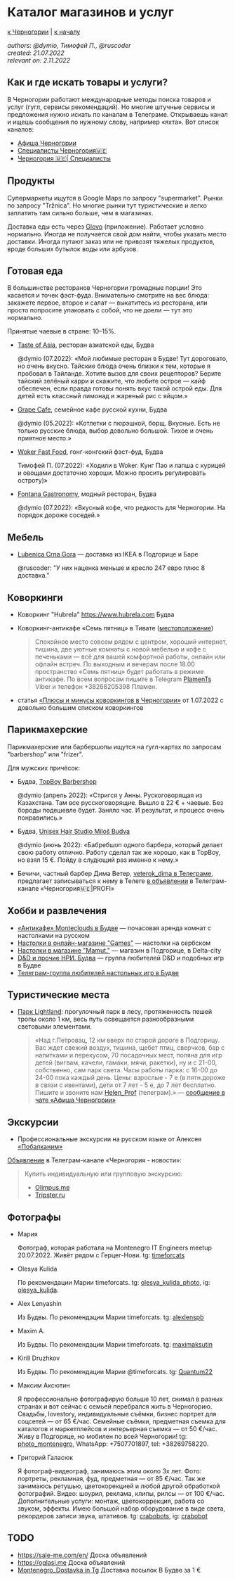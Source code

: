 Каталог магазинов и услуг
=========================

[к Черногории](./README.md) | [к началу](/README.md)

_authors: @dymio, Тимофей П., @ruscoder
<br/>created: 21.07.2022
<br/>relevant on: 2.11.2022_

## Как и где искать товары и услуги?

В Черногории работают международные методы поиска товаров и услуг (гугл, сервисы рекомендаций).
Но многие штучные сервисы и предложения нужно искать по каналам в Телеграме.
Открываешь канал и ищешь сообщения по нужному слову, например «яхта».
Вот список каналов:

- [Афиша Черногории](https://t.me/AfishaMonte)
- [Специалисты Черногория🇲🇪](https://t.me/Montenegrospecialists)
- [Черногория 🇲🇪| Специалисты](https://t.me/SpecialistsMontenegro)

## Продукты

Супермаркеты ищутся в Google Maps по запросу "supermarket".
Рынки по запросу "Tržnica". Но многие рынки тут туристические и легко заплатить там сильно больше, чем в магазинах.

Доставка еды есть через [Glovo](https://glovoapp.com) (приложение).
Работает условно нормально. Иногда не получается свой дом найти, чтобы указать место доставки. Иногда путают заказ или не привозят тяжелых продуктов, вроде больших бутылок воды или арбузов.


## Готовая еда

В большинстве ресторанов Черногории громадные порции! Это касается и точек фэст-фуда. Внимательно смотрите на вес блюда: закажете первое, второе и салат — выкатитесь из ресторана, или просто попросите упаковать с собой, что не доели — тут это нормально.

Принятые чаевые в стране: 10–15%.

* [Taste of Asia](https://goo.gl/maps/nLpKDRFtK6Pnr4j47), ресторан азиатской еды, Будва

    @dymio (07.2022): «Мой любимые ресторан в Будве! Тут дороговато, но очень вкусно. Тайские блюда очень близки к тем, которые я пробовал в Тайланде. Хотите вызов для своих рецепторов? Берите тайский зелёный карри и скажите, что любите острое — кайф обеспечен, если правда готовы понять вкус такой острой еды. Для детей есть классный лимонад и жареный рис с яйцом.»

* [Grape Cafe](https://g.page/GrapeCafe?share), семейное кафе русской кухни, Будва

    @dymio (05.2022): «Котлетки с пюрэшкой, борщ. Вкусные. Есть не только русские блюда, выбор довольно большой. Тихое и очень приятное место.»

* [Woker Fast Food](https://goo.gl/maps/8xnXTq2zudPLV1a6A), гонг-конгский фэст-фуд, Будва

    Тимофей П. (07.2022): «Ходили в Woker. Кунг Пао и лапша с курицей и овощами достаточно хороши. Можно просить регулировать остроту)»

* [Fontana Gastronomy](https://goo.gl/maps/Y4ip1XS89DayMhrs7), модный ресторан, Будва

    @dymio (07.2022): «Вкусный кофе, что редкость для Черногории. На порядок дороже соседей.»

## Мебель

* [Lubenica Crna Gora](https://instagram.com/lubenica_crna_gora) — доставка из IKEA в Подгорице и Баре

    @ruscoder: "У них наценка меньше и кресло 247 евро плюс 8 доставка."

## Коворкинги

- Коворкинг "Hubrela" https://www.hubrela.com Будва

- Коворкинг-антикафе «Семь пятниц» в Тивате ([местоположение](https://maps.app.goo.gl/rT4yKnLqfE6VnGAn7))

    > Спокойное место совсем рядом с центром, хороший интернет, тишина, две уютные комнаты с новой мебелью и кофе с печеньками — всё для вашей комфортной работы, онлайн или офлайн встреч.
    > По выходным и вечерам после 18.00 пространство «Семь пятниц» будет работать в режиме антикафе.
    > По всем вопросам пишите в Telegram [PlamenTs](https://t.me/PlamenTs) Viber и телефон +38268205398 Пламен.

- статья [«Плюсы и минусы коворкингов в Черногории»](https://gomonte.me/blog/post/13/) от 1.07.2022 с довольно большим списком коворкингов

## Парикмахерские

Парикмахерские или барбершопы ищутся на гугл-картах по запросам "barbershop" или "frizer".

Для мужских причёсок:

- Будва, [TopBoy Barbershop](https://goo.gl/maps/3mDuHT31f3wfUghq9)

    @dymio (апрель 2022): «Стригся у Анны. Рускоговорящая из Казахстана. Там все русскоговорящие.
    Вышло в 22 € + чаевые. Без бороды подешевле будет. Заняло час.
    И результат, и процесс очень понравились.»

- Будва, [Unisex Hair Studio Miloš Budva](https://goo.gl/maps/djx6RSoCB1HG6hWKA)

    @dymio (июнь 2022): «Бабребшоп одного барбера, который делает свою работу отлично.
    Работу сделал так же хорошо, как в TopBoy, но взял 15 €. Пойду в слудющий раз именно к нему.»

- Бечичи, частный барбер Дима Ветер, [veterok_dima в Телеграме](https://t.me/veterok_dima), предлагает записываться к нему в Телеге [в объявлении](https://t.me/uslugimonte/4785) в Телеграм-канале «Черногория🇲🇪|PROFI»

## Хобби и развлечения

- [«Антикафе» Monteclouds в Будве](https://t.me/games_in_montenegro) — почасовая аренда комнат с настолками на русском
- [Настолки в онлайн-магазине "Games"](https://www.games.co.me/drustvene-igre) — настолки на сербском
- [Настолки в магазине "Mamut."](https://www.mamut.me/drustvene-igre) — магазин в Подгорице, в Delta-city
- [D&D и прочие НРИ. Будва](https://t.me/Monte_Dragons) — группа любителей D&D и подобных игр в Будве
- [Телеграм-группа любителей настольных игр в Будве](https://t.me/+BEjqRXn0jD0zNWJi)


## Туристические места

- [Парк Lightland](https://goo.gl/maps/2hEYfYjTa9ENgG486): прогулочный парк в лесу, протяженность пешей тропы около 1 км, весь путь освещается разнообразными световыми элементами.

    > «Над г.Петровац, 12 км вверх по старой дороге в Подгорицу.
    > Вас ждет свежий воздух, тишина, щебет птиц, сверчков, бар с напитками и перекусом, 70 посадочных мест, поляна для игр детей (вигвам, качели, гамаки, мячи, ракетки), ну и с 21-00, собственно, сам парк света.
    > Часы работы парка: с 16-00 до 24-00 пока каждый день. Цены: взрослые - 7 е (в пятн.дороже в связи с ивентами), дети от 7 лет - 5 е, до 7 лет бесплатно. Пишите и звоните нам [Helen_Prof](https://t.me/Helen_Prof) (телеграм).» — [сообщение в чате «Афиша Черногории»](https://t.me/AfishaMonte/2388)

## Экскурсии

* Профессиональные экскурсии на русском языке от Алексея [«Побалканим»](https://pobalkanim.ru/activities/)

[Объявление](https://t.me/VillaEdelweissMontenegro/4808) в Телеграм-канале «Черногория - новости»:

> Купить индивидуальную или групповую экскурсию:
>
> - [Olimpus.me](https://olimpus.me/ekskursii-chernogorii)
> - [Tripster.ru](https://experience.tripster.ru)

## Фотографы

* Мария

    Фотограф, которая работала на Montenegro IT Engineers meetup 20.07.2022.
    Живёт рядом с Герцег-Нови.
    tg: [timeforcats](https://t.me/timeforcats)

* Olesya Kulida

    По рекомендации Марии timeforcats.
    tg: [olesya_kulida_photo](https://t.me/olesya_kulida_photo),
    ig: [olesya_kulida](https://www.instagram.com/olesya_kulida).

* Alex Lenyashin

    Из Будвы. По рекомендации Марии timeforcats.
    tg: [alexlenspb](https://t.me/alexlenspb)

* Maxim A.

    Из Будвы. По рекомендации Марии timeforcats.
    tg: [maximaksutin](https://t.me/maximaksutin)

* Kirill Druzhkov

    Из Будвы. По рекомендации Марии @timeforcats.
    tg: [Quantum22](https://t.me/Quantum22)

* Максим Аксютин

    Я профессионально фотографирую больше 10 лет, снимал в разных странах и вот сейчас с семьей перебрался жить в Черногорию.
    Свадьбы, lovestory, индивидуальные съёмки, бизнес портрет для соцсетей — от 65 €/час. Семейные съёмки, предметная съемка для каталогов и маркетплейсов и интерьерная съемка — от 50 €/час.
    Живу в Подгорице, но мобилен по всей Черногории!
    tg: [photo_montenegro](https://t.me/photo_montenegro),
    WhatsApp: +7507701897,
    tel: +38269758220.


* Григорий Галасюк

    Я фотограф-видеограф, занимаюсь этим около 3х лет.
    Фото: портреты, рекламная, фуд, предметная — от 85 €/час. Так же занимаюсь ретушью, цветокорекцией и любой другой обработкой фотографий.
    Видео: шоурил, реклама, клипы, рилсы — от 100 €/час. Дополнительные услуги: монтаж, цветокоррекция, работа со звуком, эффекты. Имею большой набор оборудование в виде света, рекордеров записи звука, штативов.
    tg: [crabobots](https://t.me/crabobots),
    ig: [crabobot](https://www.instagram.com/crabobot/)

## TODO

- https://sale-me.com/en/ Доска объявлений
- https://oglasi.me Доска объявлений
- [Montenegro_Dostavka in Tg](https://t.me/Montenegro_Dostavka) Доставка посылок В Будве за 1 €

